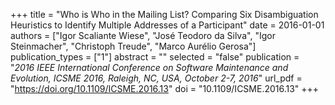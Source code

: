 +++
title = "Who is Who in the Mailing List? Comparing Six Disambiguation Heuristics to Identify Multiple Addresses of a Participant"
date = 2016-01-01
authors = ["Igor Scaliante Wiese", "José Teodoro da Silva", "Igor Steinmacher", "Christoph Treude", "Marco Aurélio Gerosa"]
publication_types = ["1"]
abstract = ""
selected = "false"
publication = "*2016 IEEE International Conference on Software Maintenance and Evolution, ICSME 2016, Raleigh, NC, USA, October 2-7, 2016*"
url_pdf = "https://doi.org/10.1109/ICSME.2016.13"
doi = "10.1109/ICSME.2016.13"
+++

